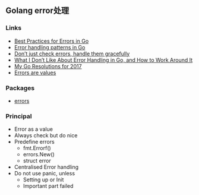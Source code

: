 ## Golang error处理

### Links

- [Best Practices for Errors in Go](https://justinas.org/best-practices-for-errors-in-go)
- [Error handling patterns in Go](https://mijailovic.net/2017/05/09/error-handling-patterns-in-go/)
- [Don’t just check errors, handle them gracefully](https://dave.cheney.net/2016/04/27/dont-just-check-errors-handle-them-gracefully)
- [What I Don’t Like About Error Handling in Go, and How to Work Around It](https://opencredo.com/why-i-dont-like-error-handling-in-go/)
- [My Go Resolutions for 2017](https://research.swtch.com/go2017)
- [Errors are values](https://blog.golang.org/errors-are-values)
### Packages

- [errors](https://github.com/pkg/errors)

### Principal

- Error as a value
- Always check but do nice
- Predefine errors
    - fmt.Errorf()
    - errors.New()
    - struct error
- Centralised Error handling
- Do not use panic, unless
    - Setting up or Init
    - Important part failed
